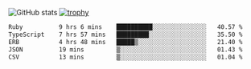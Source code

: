 ![GitHub stats](https://github-readme-stats.vercel.app/api?username=ksk001100&show_icons=true&theme=tokyonight)
[![trophy](https://github-profile-trophy.vercel.app/?username=ksk001100&theme=onedark)](https://github.com/ryo-ma/github-profile-trophy)

<!--START_SECTION:waka-->

```txt
Ruby          9 hrs 6 mins    ██████████░░░░░░░░░░░░░░░   40.57 %
TypeScript    7 hrs 57 mins   █████████░░░░░░░░░░░░░░░░   35.50 %
ERB           4 hrs 48 mins   █████▒░░░░░░░░░░░░░░░░░░░   21.40 %
JSON          19 mins         ▒░░░░░░░░░░░░░░░░░░░░░░░░   01.43 %
CSV           13 mins         ▒░░░░░░░░░░░░░░░░░░░░░░░░   01.04 %
```

<!--END_SECTION:waka-->
